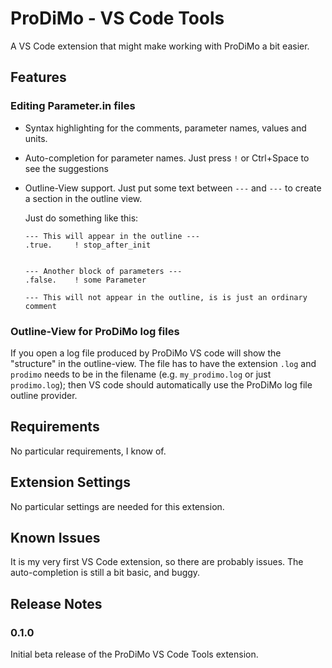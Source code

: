 # ProDiMo - VS Code Tools

A VS Code extension that might make working with ProDiMo a bit easier.

## Features

### Editing Parameter.in files

- Syntax highlighting for the comments, parameter names, values and units.
- Auto-completion for parameter names. Just press `!` or Ctrl+Space to see the suggestions
- Outline-View support. Just put some text between `---` and `---` to create a section in the outline view.

    Just do something like this:

    ```prodimoparam
    --- This will appear in the outline ---
    .true.     ! stop_after_init 


    --- Another block of parameters ---
    .false.    ! some Parameter 

    --- This will not appear in the outline, is is just an ordinary comment

    ```

### Outline-View for ProDiMo log files

If you open a log file produced by ProDiMo VS code will show the "structure" in the outline-view. The file has to have the extension `.log` and `prodimo` needs to be in the filename (e.g. `my_prodimo.log` or just `prodimo.log`); then VS code should automatically use the ProDiMo log file outline provider.

## Requirements

 No particular requirements, I know of.

## Extension Settings

No particular settings are needed for this extension.

## Known Issues

It is my very first VS Code extension, so there are probably issues.
The auto-completion is still a bit basic, and buggy.

## Release Notes

### 0.1.0

Initial beta release of the ProDiMo VS Code Tools extension.
